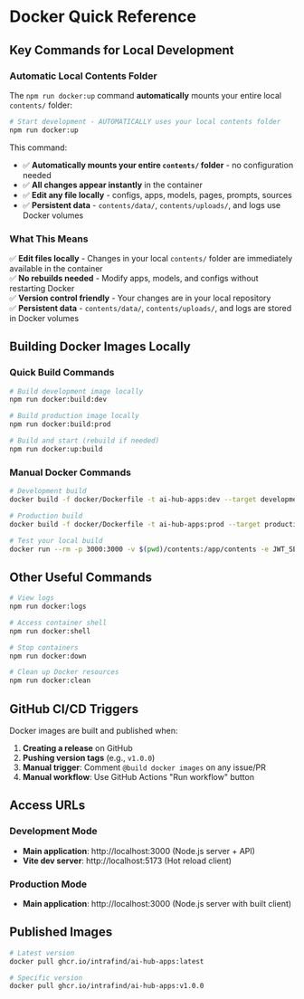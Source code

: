 # Docker Quick Reference

## Key Commands for Local Development

### Automatic Local Contents Folder

The `npm run docker:up` command **automatically** mounts your entire local `contents/` folder:

```bash
# Start development - AUTOMATICALLY uses your local contents folder
npm run docker:up
```

This command:
- ✅ **Automatically mounts your entire `contents/` folder** - no configuration needed
- ✅ **All changes appear instantly** in the container
- ✅ **Edit any file locally** - configs, apps, models, pages, prompts, sources
- ✅ **Persistent data** - `contents/data/`, `contents/uploads/`, and logs use Docker volumes

### What This Means

✅ **Edit files locally** - Changes in your local `contents/` folder are immediately available in the container  
✅ **No rebuilds needed** - Modify apps, models, and configs without restarting Docker  
✅ **Version control friendly** - Your changes are in your local repository  
✅ **Persistent data** - `contents/data/`, `contents/uploads/`, and logs are stored in Docker volumes  

## Building Docker Images Locally

### Quick Build Commands

```bash
# Build development image locally
npm run docker:build:dev

# Build production image locally
npm run docker:build:prod

# Build and start (rebuild if needed)
npm run docker:up:build
```

### Manual Docker Commands

```bash
# Development build
docker build -f docker/Dockerfile -t ai-hub-apps:dev --target development .

# Production build
docker build -f docker/Dockerfile -t ai-hub-apps:prod --target production .

# Test your local build
docker run --rm -p 3000:3000 -v $(pwd)/contents:/app/contents -e JWT_SECRET=test ai-hub-apps:dev
```

## Other Useful Commands

```bash
# View logs
npm run docker:logs

# Access container shell
npm run docker:shell

# Stop containers
npm run docker:down

# Clean up Docker resources
npm run docker:clean
```

## GitHub CI/CD Triggers

Docker images are built and published when:

1. **Creating a release** on GitHub
2. **Pushing version tags** (e.g., `v1.0.0`)
3. **Manual trigger**: Comment `@build docker images` on any issue/PR
4. **Manual workflow**: Use GitHub Actions "Run workflow" button

## Access URLs

### Development Mode
- **Main application**: http://localhost:3000 (Node.js server + API)
- **Vite dev server**: http://localhost:5173 (Hot reload client)

### Production Mode  
- **Main application**: http://localhost:3000 (Node.js server with built client)

## Published Images

```bash
# Latest version
docker pull ghcr.io/intrafind/ai-hub-apps:latest

# Specific version
docker pull ghcr.io/intrafind/ai-hub-apps:v1.0.0
```